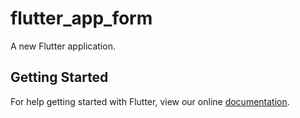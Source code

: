 # flutter_app_form

A new Flutter application.

## Getting Started

For help getting started with Flutter, view our online
[documentation](https://flutter.io/).
